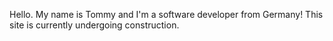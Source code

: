 Hello. My name is Tommy and I'm a software developer from Germany! 
This site is currently undergoing construction.
